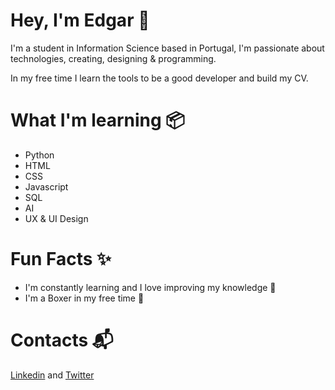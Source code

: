 <h1>Hey, I'm Edgar 👋</h1>
<p>I'm a student in Information Science based in Portugal, I'm passionate about technologies, creating, designing & programming.</p>
<p>In my free time I learn the tools to be a good developer and build my CV.</p>
<h1>What I'm learning 📦</h1>
<ul>
  <li>Python</li>
  <li>HTML</li>
  <li>CSS</li>
  <li>Javascript</li>
  <li>SQL</li>
  <li>AI</li>
  <li>UX & UI Design</li>
</ul>
<h1>Fun Facts ✨</h1>
<ul>
  <li>I'm constantly learning and I love improving my knowledge 📖</li>
  <li>I'm a Boxer in my free time 🥊</li>
</ul>
<h1>Contacts 📬</h1>
<a href="https://www.linkedin.com/in/edgar-airault/">Linkedin</a> and <a href="https://twitter.com/AiraultEdgar">Twitter</a>

<!---
Garedyy/Garedyy is a ✨ special ✨ repository because its `README.md` (this file) appears on your GitHub profile.
You can click the Preview link to take a look at your changes.
--->
